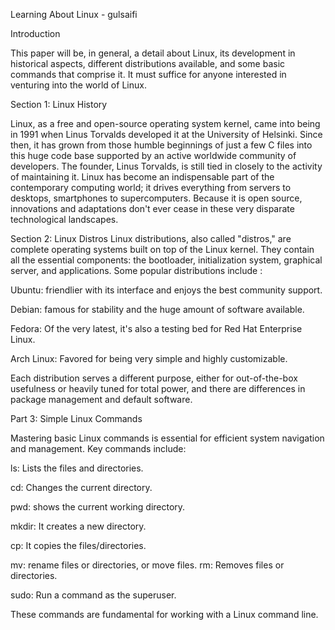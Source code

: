 Learning About Linux - gulsaifi

Introduction

This paper will be, in general, a detail about Linux, its development in historical aspects, different distributions available, and some basic commands that comprise it. It must suffice for anyone interested in venturing into the world of Linux.

Section 1: Linux History

Linux, as a free and open-source operating system kernel, came into being in 1991 when Linus Torvalds developed it at the University of Helsinki. Since then, it has grown from those humble beginnings of just a few C files into this huge code base supported by an active worldwide community of developers. The founder, Linus Torvalds, is still tied in closely to the activity of maintaining it.
Linux has become an indispensable part of the contemporary computing world; it drives everything from servers to desktops, smartphones to supercomputers. Because it is open source, innovations and adaptations don't ever cease in these very disparate technological landscapes.

Section 2: Linux Distros
Linux distributions, also called "distros," are complete operating systems built on top of the Linux kernel. They contain all the essential components: the bootloader, initialization system, graphical server, and applications. Some popular distributions include :

Ubuntu: friendlier with its interface and enjoys the best community support.

Debian: famous for stability and the huge amount of software available.

Fedora: Of the very latest, it's also a testing bed for Red Hat Enterprise Linux.

Arch Linux: Favored for being very simple and highly customizable.

Each distribution serves a different purpose, either for out-of-the-box usefulness or heavily tuned for total power, and there are differences in package management and default software.

Part 3: Simple Linux Commands

Mastering basic Linux commands is essential for efficient system navigation and management. Key commands include:

ls: Lists the files and directories.

cd: Changes the current directory.

pwd: shows the current working directory.

mkdir: It creates a new directory.

cp: It copies the files/directories.

mv: rename files or directories, or move files. rm: Removes files or directories. 

sudo: Run a command as the superuser.

These commands are fundamental for working with a Linux command line.
